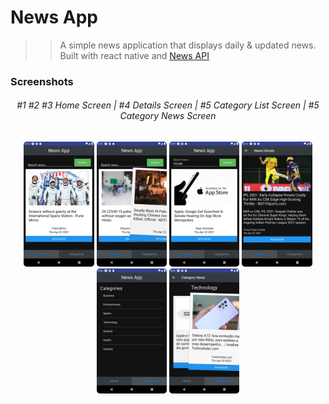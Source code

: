 # News App

> > A simple news application that displays daily & updated news.  
> > Built with react native and [News API](https://newsapi.org/)

### Screenshots

<div align="center">
<h6>
#1 #2 #3 Home Screen | #4 Details Screen | #5 Category List Screen | #5 Category News Screen
</h6>
</div>

<div align="center">
<img src="assets/screenshots/Screenshot_1619059383.png" style="border-radius:5px;" alt="Home" height="200">
<img src="assets/screenshots/Screenshot_1619059410.png" style="border-radius:5px;" alt="Home" height="200">
<img src="assets/screenshots/Screenshot_1619059796.png" style="border-radius:5px;" alt="Home" height="200">
<img src="assets/screenshots/Screenshot_1619059425.png" style="border-radius:5px;" alt="Details" height="200">
<img src="assets/screenshots/Screenshot_1619059806.png" style="border-radius:5px;" alt="Category List" height="200">
<img src="assets/screenshots/Screenshot_1619059818.png" style="border-radius:5px;" alt="Category News" height="200">
</div>
